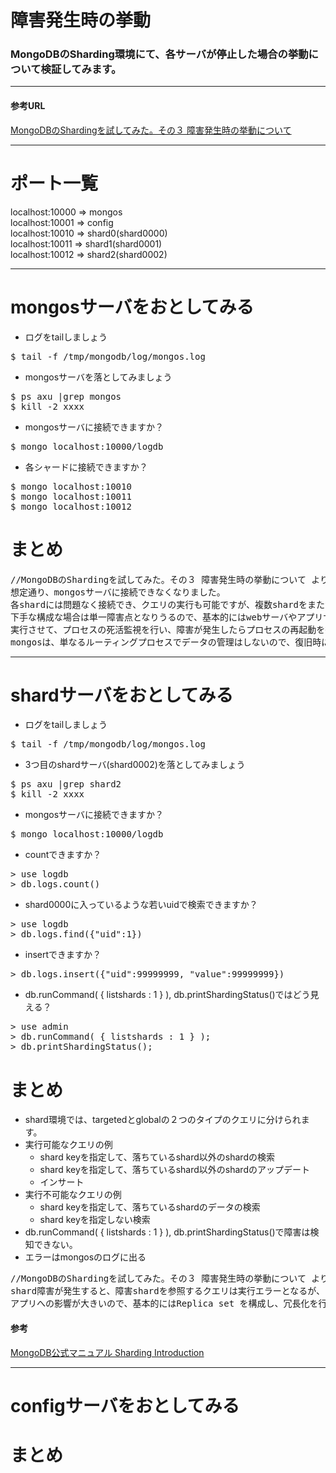 障害発生時の挙動
=================
### MongoDBのSharding環境にて、各サーバが停止した場合の挙動について検証してみます。
----
#### 参考URL

[MongoDBのShardingを試してみた。その３ 障害発生時の挙動について](http://d.hatena.ne.jp/matsuou1/20110419/1303231639)

----

# ポート一覧
localhost:10000 => mongos  
localhost:10001 => config  
localhost:10010 => shard0(shard0000)  
localhost:10011 => shard1(shard0001)  
localhost:10012 => shard2(shard0002)  

----
# mongosサーバをおとしてみる
* ログをtailしましょう
<pre>
$ tail -f /tmp/mongodb/log/mongos.log
</pre>

* mongosサーバを落としてみましょう
<pre>
$ ps axu |grep mongos
$ kill -2 xxxx
</pre>

* mongosサーバに接続できますか？
<pre>
$ mongo localhost:10000/logdb
</pre>

* 各シャードに接続できますか？
<pre>
$ mongo localhost:10010
$ mongo localhost:10011
$ mongo localhost:10012
</pre>

# まとめ
<pre>
//MongoDBのShardingを試してみた。その３ 障害発生時の挙動について より引用
想定通り、mongosサーバに接続できなくなりました。
各shardには問題なく接続でき、クエリの実行も可能ですが、複数shardをまたがるようなクエリの実行は出来なくなります。
下手な構成な場合は単一障害点となりうるので、基本的にはwebサーバやアプリサーバなど実際にアプリケーションが動作するサーバで
実行させて、プロセスの死活監視を行い、障害が発生したらプロセスの再起動を行う感じの運用になるのではないでしょうか。
mongosは、単なるルーティングプロセスでデータの管理はしないので、復旧時に特に気を使う必要はないかと思います。
</pre>


----
# shardサーバをおとしてみる
* ログをtailしましょう
<pre>
$ tail -f /tmp/mongodb/log/mongos.log
</pre>

* 3つ目のshardサーバ(shard0002)を落としてみましょう
<pre>
$ ps axu |grep shard2
$ kill -2 xxxx
</pre>

* mongosサーバに接続できますか？
<pre>
$ mongo localhost:10000/logdb
</pre>

* countできますか？
<pre>
> use logdb
> db.logs.count()
</pre>

* shard0000に入っているような若いuidで検索できますか？
<pre>
> use logdb
> db.logs.find({"uid":1})
</pre>

* insertできますか？
<pre>
> db.logs.insert({"uid":99999999, "value":99999999})
</pre>

* db.runCommand( { listshards : 1 } ), db.printShardingStatus()ではどう見える？
<pre>
> use admin
> db.runCommand( { listshards : 1 } );
> db.printShardingStatus();
</pre>


# まとめ
* shard環境では、targetedとglobalの２つのタイプのクエリに分けられます。
* 実行可能なクエリの例
  * shard keyを指定して、落ちているshard以外のshardの検索
  * shard keyを指定して、落ちているshard以外のshardのアップデート
  * インサート
* 実行不可能なクエリの例
  * shard keyを指定して、落ちているshardのデータの検索
  * shard keyを指定しない検索
* db.runCommand( { listshards : 1 } ), db.printShardingStatus()で障害は検知できない。
* エラーはmongosのログに出る

<pre>
//MongoDBのShardingを試してみた。その３ 障害発生時の挙動について より引用
shard障害が発生すると、障害shardを参照するクエリは実行エラーとなるが、問題ないshardへのshard keyを使用したクエリは実行可能。
アプリへの影響が大きいので、基本的にはReplica set を構成し、冗長化を行うべきです。
</pre>

#### 参考
[MongoDB公式マニュアル Sharding Introduction](http://www.mongodb.org/display/DOCS/Sharding+Introduction#ShardingIntroduction-OperationTypes)


----
# configサーバをおとしてみる

# まとめ


